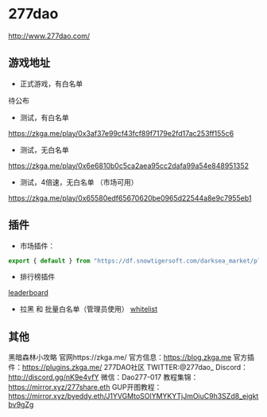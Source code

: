 # 277dao

http://www.277dao.com/

## 游戏地址

* 正式游戏，有白名单

待公布

* 测试，有白名单

https://zkga.me/play/0x3af37e99cf43fcf89f7179e2fd17ac253ff155c6

* 测试，无白名单

https://zkga.me/play/0x6e6810b0c5ca2aea95cc2dafa99a54e848951352

* 测试，4倍速，无白名单 （市场可用）

https://zkga.me/play/0x65580edf65670620be0965d22544a8e9c7955eb1


## 插件


* 市场插件：

```js
export { default } from "https://df.snowtigersoft.com/darksea_market/plugin.js";
```


* 排行榜插件
  
[leaderboard](./plugins/leaderboard.js)


* 拉黑 和 批量白名单（管理员使用）
[whitelist](./plugins/whitelist.js)


## 其他
黑暗森林小攻略
官网https://zkga.me/
官方信息：https://blog.zkga.me
官方插件：https://plugins.zkga.me/
277DAO社区
TWITTER:@277dao_
Discord：http://discord.gg/nK9e4vfY
微信：Dao277-017
教程集锦：https://mirror.xyz/277share.eth
GUP开图教程：https://mirror.xyz/byeddy.eth/J1YVGMtoSOlYMYKYTjJmOiuC9h3SZd8_eigktbv9gZg





